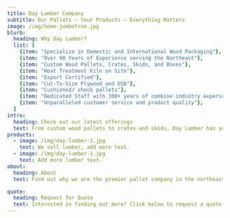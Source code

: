 ```yaml
---
title: Day Lumber Company
subtitle: Our Pallets – Your Products – Everything Matters
image: /img/home-jumbotron.jpg
blurb:
  heading: Why Day Lumber?
  list: [
    {item: "Specialize in Domestic and International Wood Packaging"},
    {item: "Over 90 Years of Experience serving the Northeast"},
    {item: "Custom Wood Pallets, Crates, Skids, and Boxes"},
    {item: "Heat Treatment Kiln on Site"},
    {item: "Export Certified"},
    {item: "Cut-To-Size Plywood and OSB"},
    {item: "Cushioned/ shock pallets"},
    {item: "Dedicated Staff with 300+ years of combine industry experience"},
    {item: "Unparalleled customer service and product quality"},
  ]
intro:
  heading: Check out our latest offerings
  text: From custom wood pallets to crates and skids, Day Lumber has you covered.
products:
  - image: /img/day-lumber-1.jpg
    text: We sell lumber, add more text.
  - image: /img/day-lumber-1.jpg
    text: Add more lumber text.
about:
  heading: About
  text: Find out why we are the premier pallet company in the northeast.

quote:
  heading: Request for Quote
  text: Interested in finding out more? Click below to request a quote.
---
```


